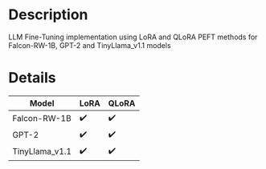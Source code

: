 # Description
LLM Fine-Tuning implementation using LoRA and QLoRA PEFT methods for Falcon-RW-1B, GPT-2 and TinyLlama_v1.1 models

# Details 

| Model | LoRA | QLoRA |
|-------|------|-------|
| Falcon-RW-1B | ✔️ | ✔️ |
| GPT-2 | ✔️ | ✔️ |
| TinyLlama_v1.1 | ✔️ | ✔️ |
